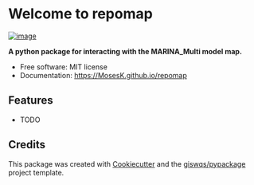 # Welcome to repomap


[![image](https://img.shields.io/pypi/v/repomap.svg)](https://pypi.python.org/pypi/repomap)


**A python package for interacting with the MARINA_Multi model map.**


-   Free software: MIT license
-   Documentation: <https://MosesK.github.io/repomap>
    

## Features

-   TODO

## Credits

This package was created with [Cookiecutter](https://github.com/cookiecutter/cookiecutter) and the [giswqs/pypackage](https://github.com/giswqs/pypackage) project template.
